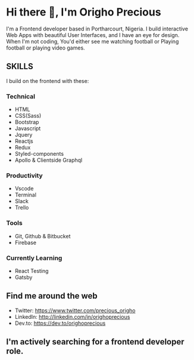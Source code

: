 # Hi there 👋, I'm Origho Precious 

I'm a Frontend developer based in Portharcourt, Nigeria. I build interactive Web Apps with beautiful User Interfaces, and I have an eye for design. When I'm not coding, You'd either see me watching football or Playing football or playing video games.

## SKILLS 
I build on the frontend with these:
### Technical
- HTML 
- CSS(Sass) 
- Bootstrap
- Javascript 
- Jquery 
- Reactjs 
- Redux 
- Styled-components 
- Apollo & Clientside Graphql

### Productivity 
- Vscode 
- Terminal 
- Slack 
- Trello

### Tools
- Git, Github & Bitbucket 
- Firebase

### Currently Learning 
- React Testing
- Gatsby


## Find me around the web
- Twitter: https://www.twitter.com/precious_origho 
- LinkedIn: http://linkedin.com/in/orighoprecious 
- Dev.to: https://dev.to/orighoprecious

## I'm actively searching for a frontend developer role.

